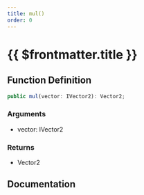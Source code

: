 ```yaml
---
title: mul()
order: 0
---
```


# {{ $frontmatter.title }}

<!--@include: ./mul_partial_header.md-->

## Function Definition

```ts
public mul(vector: IVector2): Vector2;
```

### Arguments

* vector: IVector2

### Returns

* Vector2

## Documentation

<!--@include: ./mul_partial_footer.md-->
